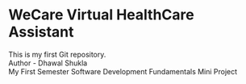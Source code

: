 # WeCare Virtual HealthCare Assistant
This is my first Git repository.
<br>
Author - Dhawal Shukla
<br>
My First Semester Software Development Fundamentals Mini Project
